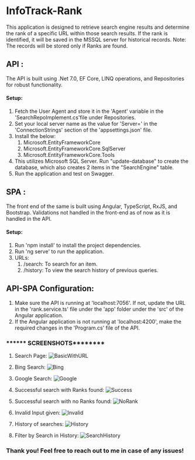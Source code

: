 # InfoTrack-Rank
This application is designed to retrieve search engine results and determine the rank of a specific URL within those search results. If the rank is identified, it will be saved in the MSSQL server for historical records. 
Note: The records will be stored only if Ranks are found.
## API : 
The API is built using .Net 7.0, EF Core, LINQ operations, and Repositories for robust functionality. 
#### Setup:
1. Fetch the User Agent and store it in the 'Agent' variable in the 'SearchRepoImplement.cs'file under Repositories.
2. Set your local server name as the value for 'Server=' in the 'ConnectionStrings' section of the 'appsettings.json' file.
3. Install the below:
   1. Microsoft.EntityFrameworkCore
   2. Microsoft.EntityFrameworkCore.SqlServer
   3. Microsoft.EntityFrameworkCore.Tools
4. This utilizes Microsoft SQL Server. Run "update-database" to create the database, which also creates 2 items in the "SearchEngine" table.
5. Run the application and test on Swagger.

## SPA : 
The front end of the same is built using Angular, TypeScript, RxJS, and Bootstrap. Validations not handled in the front-end as of now as it is handled in the API.
#### Setup:
1. Run 'npm install' to install the project dependencies.
2. Run 'ng serve' to run the application.
3. URLs:
   1. /search: To search for an item.
   2. /history: To view the search history of previous queries.

## API-SPA Configuration:
1. Make sure the API is running at 'localhost:7056'. If not, update the URL in the 'rank.service.ts' file under the 'app' folder under the 'src' of the Angular application.
2. If the Angular application is not running at 'localhost:4200', make the required changes in the 'Program.cs' file of the API.

### ****** SCREENSHOTS********

1. Search Page:
   ![BasicWithURL](https://github.com/jaison10/InfoTrack-Rank/assets/36099608/b27c6258-de11-4fae-8887-8b780df5f001)

2. Bing Search:
   ![Bing](https://github.com/jaison10/InfoTrack-Rank/assets/36099608/54110ea3-dcb6-496a-beb6-5eee57622637)

3. Google Search:
   ![Google](https://github.com/jaison10/InfoTrack-Rank/assets/36099608/d7502ba6-829e-4465-a7de-3d5a8378e591)

4. Successful search with Ranks found:
    ![Success](https://github.com/jaison10/InfoTrack-Rank/assets/36099608/2042afe4-d742-4ad1-91a9-4550aec90ffc)

5. Successful search with no Ranks found:
   ![NoRank](https://github.com/jaison10/InfoTrack-Rank/assets/36099608/af5c127b-83f1-484f-a695-ba0ffd2fff69)

6. Invalid Input given:
   ![Invalid](https://github.com/jaison10/InfoTrack-Rank/assets/36099608/be4e6f69-a2a0-476f-bbc4-890766e5512b)

7. History of searches:
   ![History](https://github.com/jaison10/InfoTrack-Rank/assets/36099608/4b43dace-842a-4240-8b12-19c4ee912715)

8. Filter by Search in History: 
   ![SearchHistory](https://github.com/jaison10/InfoTrack-Rank/assets/36099608/4ab403d4-9469-4b7b-acf4-7812332402cb)


### Thank you! Feel free to reach out to me in case of any issues!
